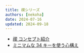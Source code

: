 ```yaml
---
title: 禊シリーズ
authors: [nekoha]
date: 2024-07-16
updated: 2024-09-18
---
```


- [禊 コンセプト紹介](/mobneko-keebs-doc/docs/about/misogi)
- [ミニマムな 34 キーを使う心構え](/docs/about/minimum-34-keyboard)
